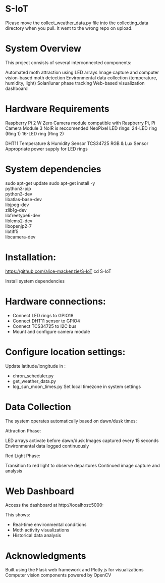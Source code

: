 # S-IoT

Please move the collect_weather_data.py file into the collecting_data directory when you pull. It went to the wrong repo on upload.

# System Overview
This project consists of several interconnected components:

Automated moth attraction using LED arrays
Image capture and computer vision-based moth detection
Environmental data collection (temperature, humidity, light)
Solar/lunar phase tracking
Web-based visualization dashboard

# Hardware Requirements

Raspberry Pi 2 W Zero
Camera module compatible with Raspberry Pi, Pi Camera Module 3 NoIR is reccomended
NeoPixel LED rings:
24-LED ring (Ring 1)
16-LED ring (Ring 2)

DHT11 Temperature & Humidity Sensor
TCS34725 RGB & Lux Sensor
Appropriate power supply for LED rings


# System dependencies
sudo apt-get update
sudo apt-get install -y \
    python3-pip \
    python3-dev \
    libatlas-base-dev \
    libjpeg-dev \
    zlib1g-dev \
    libfreetype6-dev \
    liblcms2-dev \
    libopenjp2-7 \
    libtiff5 \
    libcamera-dev


# Installation:
https://github.com/alice-mackenzie/S-IoT
cd S-IoT

Install system dependencies

# Hardware connections:

- Connect LED rings to GPIO18
- Connect DHT11 sensor to GPIO4
- Connect TCS34725 to I2C bus
- Mount and configure camera module


# Configure location settings:

Update latitude/longitude in :
- chron_scheduler.py
- get_weather_data.py
- log_sun_moon_times.py
Set local timezone in system settings


# Data Collection
The system operates automatically based on dawn/dusk times:

Attraction Phase:

LED arrays activate before dawn/dusk
Images captured every 15 seconds
Environmental data logged continuously

Red Light Phase:

Transition to red light to observe departures
Continued image capture and analysis

# Web Dashboard
Access the dashboard at http://localhost:5000:

This shows: 
- Real-time environmental conditions
- Moth activity visualizations
- Historical data analysis

# Acknowledgments

Built using the Flask web framework and Plotly.js for visualizations
Computer vision components powered by OpenCV
